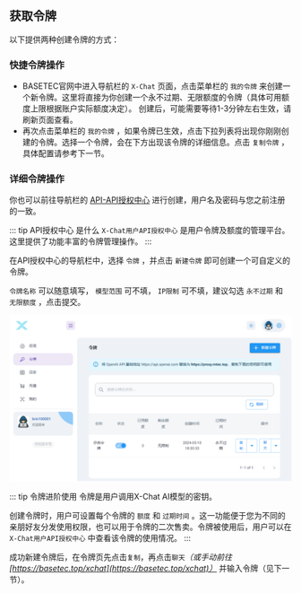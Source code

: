## 获取令牌

以下提供两种创建令牌的方式：

### 快捷令牌操作
- BASETEC官网中进入导航栏的 `X-Chat` 页面，点击菜单栏的 `我的令牌` 来创建一个新令牌。这里将直接为你创建一个永不过期、无限额度的令牌（具体可用额度上限根据账户实际额度决定）。
   创建后，可能需要等待1-3分钟左右生效，请刷新页面查看。
- 再次点击菜单栏的 `我的令牌` ，如果令牌已生效，点击下拉列表将出现你刚刚创建的令牌。选择一个令牌，会在下方出现该令牌的详细信息。点击 `复制令牌` ，具体配置请参考下一节。
   
### 详细令牌操作
你也可以前往导航栏的 [API-API授权中心](https://proxy.rntec.top/) 进行创建，用户名及密码与您之前注册的一致。


::: tip API授权中心 是什么
 `X-Chat用户API授权中心` 是用户令牌及额度的管理平台。这里提供了功能丰富的令牌管理操作。
:::

在API授权中心的导航栏中，选择 `令牌` ，并点击 `新建令牌` 即可创建一个可自定义的令牌。
    
`令牌名称` 可以随意填写， `模型范围` 可不填， `IP限制` 可不填，建议勾选 `永不过期` 和 `无限额度` ，点击提交。

![获取令牌](/source/3.png)

::: tip 令牌进阶使用
令牌是用户调用X-Chat AI模型的密钥。

创建令牌时，用户可设置每个令牌的 `额度` 和 `过期时间` 。这一功能便于您为不同的亲朋好友分发使用权限，也可以用于令牌的二次售卖。令牌被使用后，用户可以在 `X-Chat用户API授权中心` 中查看该令牌的使用情况。
:::



成功新建令牌后，在令牌页先点击`复制`，再点击`聊天`*（或手动前往[https://basetec.top/xchat](https://basetec.top/xchat)）* 并输入令牌（见下一节）。